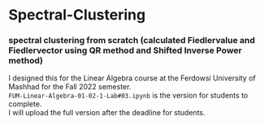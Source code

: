 # Spectral-Clustering
### spectral clustering from scratch (calculated Fiedlervalue and Fiedlervector using QR method and Shifted Inverse Power method)

I designed this for the Linear Algebra course at the Ferdowsi University of Mashhad for the Fall 2022 semester.\
`FUM-Linear-Algebra-01-02-1-Lab#03.ipynb` is the version for students to complete.\
I will upload the full version after the deadline for students.
